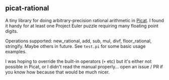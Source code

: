 ## picat-rational

A tiny library for doing arbitrary-precision rational arithmetic in [Picat](http://picat-lang.org). I found it handy for at least one Project Euler puzzle requiring many floating point digits.

Operations supported: new_rational, add, sub, mul, divf, floor_rational, stringify. Maybe others in future. See `test.pi` for some basic usage examples.

I was hoping to override the built-in operators (`+` etc) but it's either not possible in Picat, or I didn't read the manual properly... open an issue / PR if you know how because that would be much nicer.
